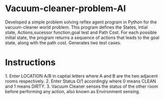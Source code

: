# Vacuum-cleaner-problem-AI
Developed a simple problem solving reflex agent program in Python for the vacuum-cleaner world problem. This program defines the States, intial state, Actions,sucessor function,goal test and Path Cost. For each possible initial state, the program returns a sequence of actions that leads to the goal state, along with the path cost. Generates two test cases.
<br>
<h1>Instructions</h1>
1. Enter LOCATION A/B in captial letters where A and B are the two adjacent rooms respectively.
2. Enter Status O/1 accordingly where 0 means CLEAN and 1 means DIRTY.
3. Vacuum Cleaner senses the status of the other room before performing any action, also known as Environment sensing.
